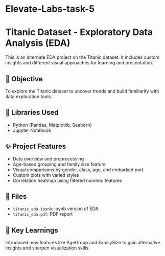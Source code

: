 # Elevate-Labs-task-5

# Titanic Dataset - Exploratory Data Analysis (EDA)

This is an alternate EDA project on the Titanic dataset. It includes custom insights and different visual approaches for learning and presentation.

## 📌 Objective

To explore the Titanic dataset to uncover trends and build familiarity with data exploration tools.

## 🧰 Libraries Used

- Python (Pandas, Matplotlib, Seaborn)
- Jupyter Notebook

## ✨ Project Features

- Data overview and preprocessing
- Age-based grouping and family size feature
- Visual comparisons by gender, class, age, and embarked port
- Custom plots with varied styles
- Correlation heatmap using filtered numeric features

## 📁 Files

- `titanic_eda.ipynb`: ipynb version of EDA
- `titanic_eda.pdf`: PDF report

## 🧠 Key Learnings

Introduced new features like AgeGroup and FamilySize to gain alternative insights and sharpen visualization skills.
